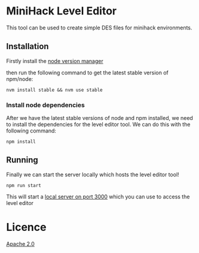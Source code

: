 # MiniHack Level Editor

This tool can be used to create simple DES files for minihack environments.


## Installation


Firstly install the [node version manager](https://github.com/nvm-sh/nvm#installing-and-updating)

then run the following command to get the latest stable version of npm/node:

```
nvm install stable && nvm use stable
```

### Install node dependencies

After we have the latest stable versions of node and npm installed, we need to install the dependencies for the level editor tool. We can do this with the following command:

```
npm install
```


## Running

Finally we can start the server locally which hosts the level editor tool! 

```
npm run start
```

This will start a [local server on port 3000](localhost:3000) which you can use to access the level editor


# Licence 
[Apache 2.0](https://github.com/apache/.github/blob/main/LICENSE)
